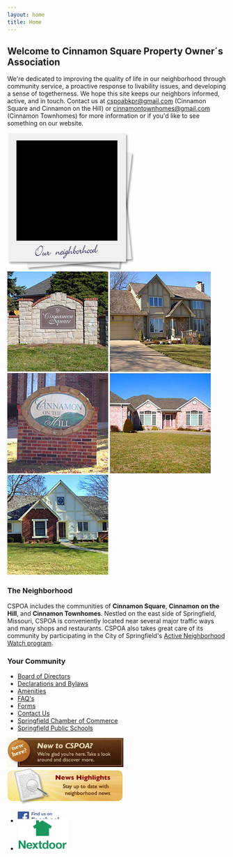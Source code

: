 ```yaml
---
layout: home
title: Home
---
```

<div id="content_main">
    <div class="inner-wrap">
    <div id="promo">
        <h2 class="welcome">Welcome to Cinnamon Square Property Owner&acute;s Association</h2>
        <p>We're dedicated to improving the quality of life in our neighborhood through community service, 
        a proactive response to livability issues, and developing a sense of togetherness. We hope this 
        site keeps our neighbors informed, active, and in touch. Contact us at 
        <a href="mailto:cspoabkpr@gmail.com">cspoabkpr@gmail.com</a> (Cinnamon Square and Cinnamon on the Hill) or 
        <a href="mailto:cinnamontownhomes@gmail.com">cinnamontownhomes@gmail.com</a> (Cinnamon Townhomes) for 
        more information or if you'd like to see something on our website.</p>
        <img src="images/polaroid.png" alt="polaroid pics of neighborhood" width="291" height="315" />
        <div id="slideshow_container">
            <div id="slideshow">
                <img src="images/slideshow1.jpg" alt="photo of neighborhood" class="active" />
                <img src="images/slideshow2.jpg" alt="photo of neighborhood" />
                <img src="images/slideshow3.jpg" alt="photo of neighborhood" />
                <img src="images/slideshow4.jpg" alt="photo of neighborhood" />
                <img src="images/slideshow5.jpg" alt="photo of neighborhood" />
            </div>
        </div>
        <div class="under_flourish"></div>
    </div>
    </div>
</div>

<div id="content_sub">
    <div class="inner-wrap">
        <div class="col1">
            <h3><i class="fa fa-home"></i> The Neighborhood</h3>
            <p>CSPOA includes the communities of <strong>Cinnamon Square</strong>, <strong>Cinnamon on the Hill</strong>, and <strong>Cinnamon Townhomes</strong>. Nestled on the east side of Springfield, Missouri, CSPOA is conveniently located near several major traffic ways and many shops and restaurants. CSPOA also takes great care of its community by participating in the City of Springfield's <a class="external" href="http://www.springfieldmo.gov/172/Crime-Prevention" target="_blank">Active Neighborhood Watch program</a>.</p>
        </div>
        <div class="col2">
            <h3><i class="fa fa-users"></i> Your Community</h3>
            <ul>
                <li><a href="/about#the-board">Board of Directors</a></li>
                <li><a href="/about#declarations-and-bylaws">Declarations and Bylaws</a></li>
                <li><a href="/about#amenities">Amenities</a></li>
                <li><a href="/faq">FAQ's</a></li>
                <li><a href="/about#forms">Forms</a></li>
                <li><a href="/contact">Contact Us</a></li>
                <li><a href="http://www.springfieldchamber.com/" target="_blank">Springfield Chamber of Commerce</a></li>
                <li><a href="https://www.sps.org/" target="_blank">Springfield Public Schools</a></li>
            </ul>
        </div>
        <div class="col3">
            <a href="/welcome"><img src="/images/new_neighbor.jpg" border="0" alt="new neighbors" width="267" height="67" /></a>
            <a href="/news"><img src="/images/news.jpg" border="0" alt="news promo button" width="266" height="82" /></a>
            <ul class="socialmedia">
                <li>
                    <a href="https://www.facebook.com/groups/568897919855952/" target="_blank"><img src="/images/FB_FindUsOnFacebook-100.png" border="0" alt="Facebook logo" /></a>
                </li>
                <li>
                    <a href="https://nextdoor.com/invite/jptjpkddwbxfuahgmgge" target="_blank"><img src="/images/nextdoor-logo.png" style="margin-top:-12px;" border="0" alt="Nextdoor logo" /></a>
                </li>
            </ul>
        </div>
    </div>
</div>
